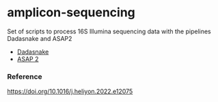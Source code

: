 # amplicon-sequencing
Set of scripts to process 16S Illumina sequencing data with the pipelines Dadasnake and ASAP2
* [Dadasnake](Dadasnake)  
* [ASAP 2](asap2)  


### Reference
https://doi.org/10.1016/j.heliyon.2022.e12075
